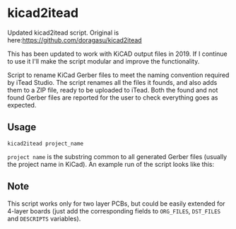 # kicad2itead
Updated kicad2itead script. Original is here:https://github.com/doragasu/kicad2itead

This has been updated to work with KiCAD output files in 2019. If I continue to use it I'll make the script modular and improve the functionality.

Script to rename KiCad Gerber files to meet the naming convention required by iTead Studio. The script renames all the files it founds, and also adds them to a ZIP file, ready to be uploaded to iTead. Both the found and not found Gerber files are reported for the user to check everything goes as expected.

## Usage

    kicad2itead project_name

`project name` is the substring common to all generated Gerber files (usually the project name in KiCad). An example run of the script looks like this:

## Note
This script works only for two layer PCBs, but could be easily extended for 4-layer boards (just add the corresponding fields to `ORG_FILES`, `DST_FILES` and `DESCRIPTS` variables).
